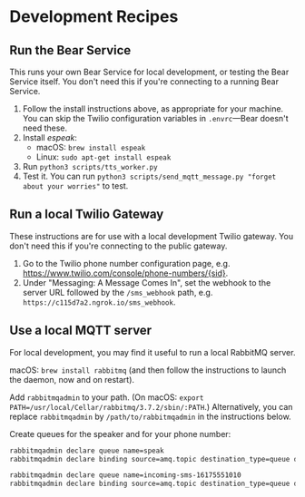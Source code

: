 # Development Recipes

## Run the Bear Service

This runs your own Bear Service for local development, or testing the Bear
Service itself. You don't need this if you're connecting to a running Bear
Service.

1. Follow the install instructions above, as appropriate for your machine. You
   can skip the Twilio configuration variables in `.envrc`—Bear doesn't need
   these.
2. Install *espeak*:
    * macOS: `brew install espeak`
    * Linux: `sudo apt-get install espeak`
3. Run `python3 scripts/tts_worker.py`
4. Test it. You can run `python3 scripts/send_mqtt_message.py "forget about your worries"` to
   test.

## Run a local Twilio Gateway

These instructions are for use with a local development Twilio gateway. You
don't need this if you're connecting to the public gateway.

1. Go to the Twilio phone number configuration page, e.g. <https://www.twilio.com/console/phone-numbers/{sid}>.
2. Under "Messaging: A Message Comes In", set the webhook to the server URL
   followed by the `/sms_webhook` path, e.g.
   `https://c115d7a2.ngrok.io/sms_webhook`.

## Use a local MQTT server

For local development, you may find it useful to run a local RabbitMQ server.

macOS: `brew install rabbitmq` (and then follow the instructions to launch the
daemon, now and on restart).

Add `rabbitmqadmin` to your path. (On macOS: `export
PATH=/usr/local/Cellar/rabbitmq/3.7.2/sbin/:PATH`.) Alternatively, you can
replace `rabbitmqadmin` by `/path/to/rabbitmqadmin` in the instructions below.

Create queues for the speaker and for your phone number:

```bash
rabbitmqadmin declare queue name=speak
rabbitmqadmin declare binding source=amq.topic destination_type=queue destination=speak routing_key=speak

rabbitmqadmin declare queue name=incoming-sms-16175551010
rabbitmqadmin declare binding source=amq.topic destination_type=queue destination=incoming-sms-16175551010 routing_key=incoming-sms-16175551010
```

